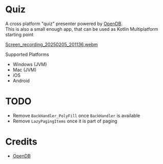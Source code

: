# Quiz
A cross platform "quiz" presenter powered by [OpenDB](https://opentdb.com/).  
This is also a small enough app, that can be used as Kotlin Multiplatform starting point

[Screen_recording_20250205_201136.webm](https://github.com/user-attachments/assets/ba812b01-248b-49e7-8339-db0767696414)

Supported Platforms
- Windows (JVM)
- Mac (JVM)
- iOS
- Android

# TODO
- Remove `BackHandler_PolyFill` once `BackHandler` is available
- Remove `LazyPagingItems` once it is part of paging

# Credits
- [OpenDB](https://opentdb.com/)
